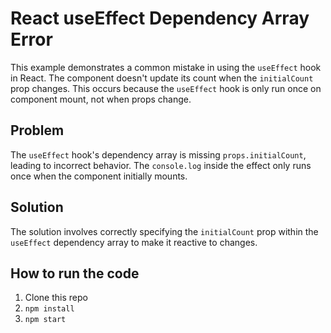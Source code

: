 # React useEffect Dependency Array Error

This example demonstrates a common mistake in using the `useEffect` hook in React. The component doesn't update its count when the `initialCount` prop changes. This occurs because the `useEffect` hook is only run once on component mount, not when props change.

## Problem
The `useEffect` hook's dependency array is missing `props.initialCount`, leading to incorrect behavior.  The `console.log` inside the effect only runs once when the component initially mounts. 

## Solution
The solution involves correctly specifying the `initialCount` prop within the `useEffect` dependency array to make it reactive to changes.

## How to run the code
1. Clone this repo
2.  `npm install`
3. `npm start`